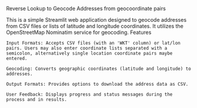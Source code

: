 Reverse Lookup to Geocode Addresses from geocoordinate pairs

This is a simple Streamlit web application designed to geocode addresses from CSV files or lists of latitude and longitude coordinates. It utilizes the OpenStreetMap Nominatim service for geocoding.
Features

    Input Formats: Accepts CSV files (with an 'WKT' column) or lat/lon pairs. Users may also enter coordinate lists separated with a             semicolon, alternatively single location coordinate pairs maybe entered.

    Geocoding: Converts geographic coordinates (latitude and longitude) to addresses.

    Output Formats: Provides options to download the address data as CSV.

    User Feedback: Displays progress and status messages during the process and in results.
